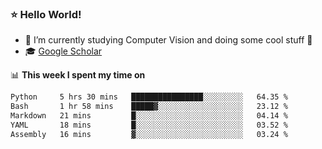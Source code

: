 ### ⭐️ Hello World!

<!--
**hologerry/hologerry** is a ✨ _special_ ✨ repository because its `README.md` (this file) appears on your GitHub profile.

Here are some ideas to get you started:

- 🔭 I’m currently working and studying on Computer Vision
- 🌱 I’m currently learning at Peking University
- 💬 Ask me about 
- 📫 How to reach me: E-mail
- 😄 Pronouns: he/his
- ⚡ Fun fact: Music is the Power
-->


- 🔭 I’m currently studying Computer Vision and doing some cool stuff 🤖
- 🎓 [Google Scholar](https://scholar.google.com/citations?user=3ykqW9wAAAAJ&hl=en)


📊 **This week I spent my time on**

<!--START_SECTION:waka-->

```txt
Python     5 hrs 30 mins   ████████████████░░░░░░░░░   64.35 %
Bash       1 hr 58 mins    █████▓░░░░░░░░░░░░░░░░░░░   23.12 %
Markdown   21 mins         █░░░░░░░░░░░░░░░░░░░░░░░░   04.14 %
YAML       18 mins         █░░░░░░░░░░░░░░░░░░░░░░░░   03.52 %
Assembly   16 mins         ▓░░░░░░░░░░░░░░░░░░░░░░░░   03.24 %
```

<!--END_SECTION:waka-->
